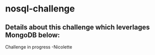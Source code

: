 # nosql-challenge

## Details about this challenge which leverlages MongoDB below:


Challenge in progress
-Nicolette 
